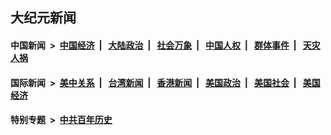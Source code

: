 ## 大纪元新闻

#### 中国新闻 &nbsp;>&nbsp; [中国经济](indexes/ncid283/README.md?12190845) &nbsp;| &nbsp; [大陆政治](indexes/ncid277/README.md?12190845) &nbsp;| &nbsp; [社会万象](indexes/ncid282/README.md?12190845) &nbsp;| &nbsp; [中国人权](indexes/ncid278/README.md?12190845) &nbsp;| &nbsp; [群体事件](indexes/ncid279/README.md?12190845) &nbsp;| &nbsp; [天灾人祸](indexes/ncid280/README.md?12190845)

#### 国际新闻 &nbsp;>&nbsp; [美中关系](indexes/nf1412576/README.md?12190845) &nbsp;| &nbsp; [台湾新闻](indexes/ncid1349361/README.md?12190845) &nbsp;| &nbsp; [香港新闻](indexes/ncid1349362/README.md?12190845) &nbsp;| &nbsp; [美国政治](indexes/ncid1078159/README.md?12190845) &nbsp;| &nbsp; [美国社会](indexes/ncid1078160/README.md?12190845) &nbsp;| &nbsp; [美国经济](indexes/ncid1078158/README.md?12190845)

#### 特别专题 &nbsp;>&nbsp; [中共百年历史](https://github.com/epoch-news/epoch-special/blob/master/README.md?12190845)  
